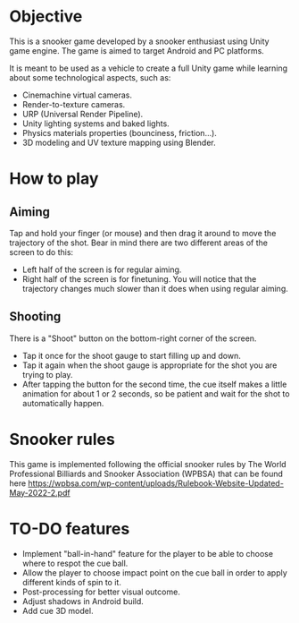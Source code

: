 # Objective
This is a snooker game developed by a snooker enthusiast using Unity game engine. The game is aimed to target Android and PC platforms.

It is meant to be used as a vehicle to create a full Unity game while learning about some technological aspects, such as:
- Cinemachine virtual cameras.
- Render-to-texture cameras.
- URP (Universal Render Pipeline).
- Unity lighting systems and baked lights.
- Physics materials properties (bounciness, friction...).
- 3D modeling and UV texture mapping using Blender.
# How to play
## Aiming
Tap and hold your finger (or mouse) and then drag it around to move the trajectory of the shot. Bear in mind there are two different areas of the screen to do this:
- Left half of the screen is for regular aiming.
- Right half of the screen is for finetuning. You will notice that the trajectory changes much slower than it does when using regular aiming.
## Shooting
There is a "Shoot" button on the bottom-right corner of the screen.
- Tap it once for the shoot gauge to start filling up and down.
- Tap it again when the shoot gauge is appropriate for the shot you are trying to play.
- After tapping the button for the second time, the cue itself makes a little animation for about 1 or 2 seconds, so be patient and wait for the shot to automatically happen.
# Snooker rules
This game is implemented following the official snooker rules by The World Professional Billiards and Snooker Association (WPBSA) that can be found here https://wpbsa.com/wp-content/uploads/Rulebook-Website-Updated-May-2022-2.pdf
# TO-DO features
- Implement "ball-in-hand" feature for the player to be able to choose where to respot the cue ball.
- Allow the player to choose impact point on the cue ball in order to apply different kinds of spin to it.
- Post-processing for better visual outcome.
- Adjust shadows in Android build.
- Add cue 3D model.
